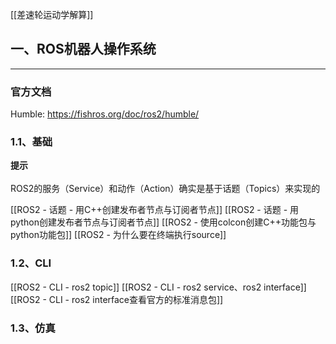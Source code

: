 
[[差速轮运动学解算]]

## 一、ROS机器人操作系统
---
### 官方文档
Humble: https://fishros.org/doc/ros2/humble/
<br>
### 1.1、基础
<div class="tip">
<strong>提示</strong><br><br>ROS2的服务（Service）和动作（Action）确实是基于话题（Topics）来实现的
</div>

[[ROS2 - 话题 - 用C++创建发布者节点与订阅者节点]]
[[ROS2 - 话题 - 用python创建发布者节点与订阅者节点]]
[[ROS2 - 使用colcon创建C++功能包与python功能包]]
[[ROS2 - 为什么要在终端执行source]]
<br>
### 1.2、CLI
[[ROS2 - CLI - ros2 topic]]
[[ROS2 - CLI - ros2 service、ros2 interface]]
[[ROS2 - CLI - ros2 interface查看官方的标准消息包]]
<br>
### 1.3、仿真
